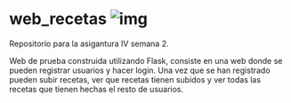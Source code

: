 # web_recetas ![img](https://travis-ci.org/LuisGi93/web_recetas.svg?branch=master)

Repositorio para la asigantura IV semana 2.

Web de prueba construida utilizando Flask, consiste en una web donde se pueden registrar usuarios y hacer login. Una vez que se han registrado pueden subir recetas, ver que recetas tienen subidos y ver todas las recetas que tienen hechas el resto de usuarios.


